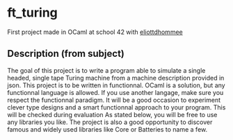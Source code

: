 # ft_turing

First project made in OCaml at school 42 with [eliottdhommee](https://github.com/eliottdhommee)

## Description (from subject)
The goal of this project is to write a program able to simulate a single headed,
single tape Turing machine from a machine description provided in json.
This project is to be written in functionnal. OCaml is a solution, but any
functionnal language is allowed. If you use another langage, make sure you
respect the functionnal paradigm. It will be a good occasion to experiment
clever type designs and a smart functionnal approach to your program. This
will be checked during evaluation
As stated below, you will be free to use any libraries you like. The project
is also a good opportunity to discover famous and widely used libraries like
Core or Batteries to name a few.
